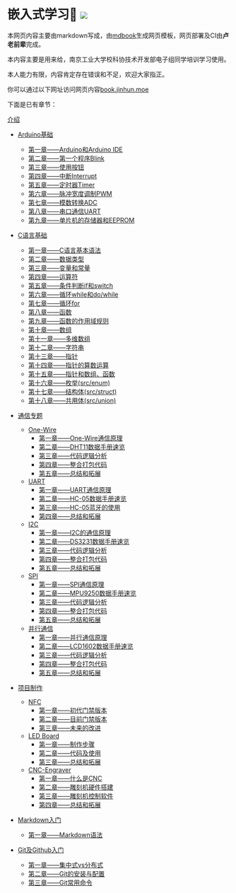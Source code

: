 <h1>
  嵌入式学习👻
  <a href="https://drone.jinhun.moe/MR-Addict/Doc-Share" target="_blank">
    <img src="https://drone.jinhun.moe/api/badges/MR-Addict/Doc-Share/status.svg" />
  </a>
</h1>

本网页内容主要由markdown写成，由[mdbook](https://rust-lang.github.io/mdBook/)生成网页模板，网页部署及CI由**卢老前辈**完成。

本内容主要是用来给，南京工业大学校科协技术开发部电子组同学培训学习使用。

本人能力有限，内容肯定存在错误和不足，欢迎大家指正。

你可以通过以下网址访问网页内容[book.jinhun.moe](https://book.jinhun.moe/)

下面是已有章节：

[介绍](src/./Intro.md)

- [Arduino基础](src/Arduino/Intro.md)
  - [第一章——Arduino和Arduino IDE](src/Arduino/Chapter1.md)
  - [第二章——第一个程序Blink](src/Arduino/Chapter2.md)
  - [第三章——使用按钮](src/Arduino/Chapter3.md)
  - [第四章——中断Interrupt](src/Arduino/Chapter4.md)
  - [第五章——定时器Timer](src/Arduino/Chapter5.md)
  - [第六章——脉冲宽度调制PWM](src/Arduino/Chapter6.md)
  - [第七章——模数转换ADC](src/Arduino/Chapter7.md)
  - [第八章——串口通信UART](src/Arduino/Chapter8.md)
  - [第九章——单片机的存储器和EEPROM](src/Arduino/Chapter9.md)

- [C语言基础](src/C-Language/Intro.md)
  - [第一章——C语言基本语法](src/C-Language/Chapter1.md)
  - [第二章——数据类型](src/C-Language/Chapter2.md)
  - [第三章——变量和常量](src/C-Language/Chapter3.md)
  - [第四章——运算符](src/C-Language/Chapter4.md)
  - [第五章——条件判断if和switch](src/C-Language/Chapter5.md)
  - [第六章——循环while和do/while](src/C-Language/Chapter6.md)
  - [第七章——循环for](src/C-Language/Chapter7.md)
  - [第八章——函数](src/C-Language/Chapter8.md)
  - [第九章——函数的作用域规则](src/C-Language/Chapter9.md)
  - [第十章——数组](src/C-Language/Chapter10.md)
  - [第十一章——多维数组](src/C-Language/Chapter11.md)
  - [第十二章——字符串](src/C-Language/Chapter12.md)
  - [第十三章——指针](src/C-Language/Chapter13.md)
  - [第十四章——指针的算数运算](src/C-Language/Chapter14.md)
  - [第十五章——指针和数组、函数](src/C-Language/Chapter15.md)
  - [第十六章——枚举(src/enum)](src/C-Language/Chapter16.md)
  - [第十七章——结构体(src/struct)](src/C-Language/Chapter17.md)
  - [第十八章——共用体(src/union)](src/C-Language/Chapter18.md)

- [通信专题](src/MCU-Communication/Intro.md)
  - [One-Wire](src/MCU-Communication/Serial/One-Wire/Intro.md)
    - [第一章——One-Wire通信原理](src/MCU-Communication/Serial/One-Wire/Chapter1.md)
    - [第二章——DHT11数据手册速览](src/MCU-Communication/Serial/One-Wire/Chapter2.md)
    - [第三章——代码逻辑分析](src/MCU-Communication/Serial/One-Wire/Chapter3.md)
    - [第四章——整合打包代码](src/MCU-Communication/Serial/One-Wire/Chapter4.md)
    - [第五章——总结和拓展](src/MCU-Communication/Serial/One-Wire/Chapter5.md)
  - [UART](src/MCU-Communication/Serial/UART/Intro.md)
    - [第一章——UART通信原理](src/MCU-Communication/Serial/UART/Chapter1.md)
    - [第二章——HC-05数据手册速览](src/MCU-Communication/Serial/UART/Chapter2.md)
    - [第三章——HC-05蓝牙的使用](src/MCU-Communication/Serial/UART/Chapter3.md)
    - [第四章——总结和拓展](src/MCU-Communication/Serial/UART/Chapter4.md)
  - [I2C](src/MCU-Communication/Serial/I2C/Intro.md)
    - [第一章——I2C的通信原理](src/MCU-Communication/Serial/I2C/Chapter1.md)
    - [第二章——DS3231数据手册速览](src/MCU-Communication/Serial/I2C/Chapter2.md)
    - [第三章——代码逻辑分析](src/MCU-Communication/Serial/I2C/Chapter3.md)
    - [第四章——整合打包代码](src/MCU-Communication/Serial/I2C/Chapter4.md)
    - [第五章——总结和拓展](src/MCU-Communication/Serial/I2C/Chapter5.md)
  - [SPI](src/MCU-Communication/Serial/SPI/Intro.md)
    - [第一章——SPI通信原理](src/MCU-Communication/Serial/SPI/Chapter1.md)
    - [第二章——MPU9250数据手册速览](src/MCU-Communication/Serial/SPI/Chapter2.md)
    - [第三章——代码逻辑分析](src/MCU-Communication/Serial/SPI/Chapter3.md)
    - [第四章——整合打包代码](src/MCU-Communication/Serial/SPI/Chapter4.md)
    - [第五章——总结和拓展](src/MCU-Communication/Serial/SPI/Chapter5.md)
  - [并行通信](src/MCU-Communication/Parallel/Intro.md)
    - [第一章——并行通信原理](src/MCU-Communication/Parallel/Chapter1.md)
    - [第二章——LCD1602数据手册速览](src/MCU-Communication/Parallel/Chapter2.md)
    - [第三章——代码逻辑分析](src/MCU-Communication/Parallel/Chapter3.md)
    - [第四章——整合打包代码](src/MCU-Communication/Parallel/Chapter4.md)
    - [第五章——总结和拓展](src/MCU-Communication/Parallel/Chapter5.md)

- [项目制作](src/Projects/Intro.md)
  - [NFC](src/Projects/NFC/Intro.md)
    - [第一章——初代门禁版本](src/Projects/NFC/Chapter1.md)
    - [第二章——目前门禁版本](src/Projects/NFC/Chapter2.md)
    - [第三章——未来的改进](src/Projects/NFC/Chapter3.md)
  - [LED Board](src/Projects/LED-Board/Intro.md)
    - [第一章——制作步骤](src/Projects/LED-Board/Chapter1.md)
    - [第二章——代码及使用](src/Projects/LED-Board/Chapter2.md)
    - [第三章——总结和拓展](src/Projects/LED-Board/Chapter3.md)
  - [CNC-Engraver](src/Projects/CNC-Engraver/Intro.md)
    - [第一章——什么是CNC](src/Projects/CNC-Engraver/Chapter1.md)
    - [第二章——雕刻机硬件搭建](src/Projects/CNC-Engraver/Chapter2.md)
    - [第三章——雕刻机控制软件](src/Projects/CNC-Engraver/Chapter3.md)
    - [第四章——总结和拓展](src/Projects/CNC-Engraver/Chapter4.md)

- [Markdown入门](src/Markdown/Intro.md)
  - [第一章——Markdown语法](src/Markdown/Chapter1.md)

- [Git及Github入门](src/Git-Github/Intro.md)
  - [第一章——集中式vs分布式](src/Git-Github/Chapter1.md)
  - [第二章——Git的安装与配置](src/Git-Github/Chapter2.md)
  - [第三章——Git常用命令](src/Git-Github/Chapter3.md)
